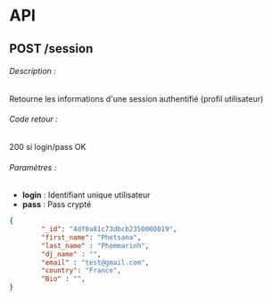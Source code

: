 # API

## POST /session

###### Description :
Retourne les informations d'une session authentifié (profil utilisateur)

###### Code retour :
200 si login/pass OK

###### Paramètres : 
- **login** : Identifiant unique utilisateur
- **pass**  : Pass crypté 

```json
{
        "_id": "4df0a81c73dbcb2350000019",
        "first_name": "Phetsana",
        "last_name" : "Phommarinh",
        "dj_name" : "",
        "email" : "test@gmail.com",
        "country": "France",
        "Bio" : "",
}
```
